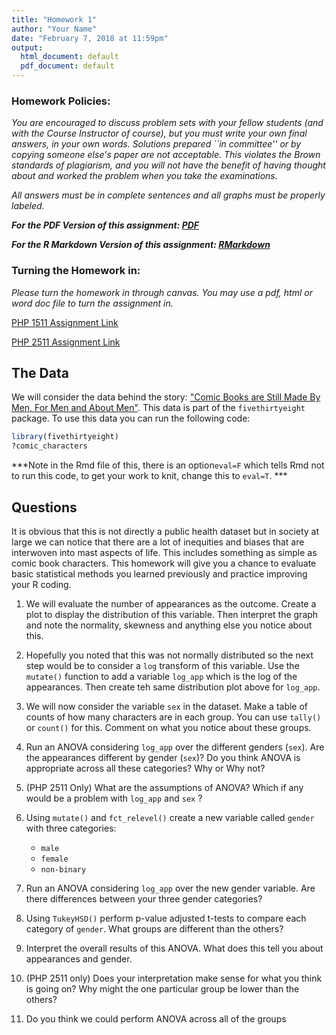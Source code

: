 ```yaml
---
title: "Homework 1"
author: "Your Name"
date: "February 7, 2018 at 11:59pm"
output:
  html_document: default
  pdf_document: default
---
```



<style type="text/css">
.table {

    width: 80%;
    margin-left:10%; 
    margin-right:10%;
}
</style>

### Homework Policies:

*You are encouraged to discuss problem sets with your fellow students (and with the Course Instructor of course), but you must write your own final answers, in your own words. Solutions prepared ``in committee'' or by copying someone else's paper are not acceptable.  This violates the Brown standards of plagiarism, and you will not have the benefit of having thought about and worked the problem when you take the examinations.*

*All answers must be in complete sentences and all graphs must be properly labeled.*

***For the PDF Version of this assignment: [PDF](https://raw.githubusercontent.com/php-1511-2511/php-1511-2511.github.io/master/homework/php2511_hw1.pdf)***

***For the R Markdown Version of this assignment: [RMarkdown](https://raw.githubusercontent.com/php-1511-2511/php-1511-2511.github.io/master/homework/php2511_hw1.Rmd)***

### Turning the Homework in:

*Please turn the homework in through canvas. You may use a pdf, html or word doc file to turn the assignment in.*

[PHP 1511 Assignment Link](https://canvas.brown.edu/courses/1077969/assignments/7723027)

[PHP 2511 Assignment Link](https://canvas.brown.edu/courses/1077129/assignments/7723045)

## The Data

We will consider the data behind the story: ["Comic Books are Still Made By Men, For Men and About Men"](http://fivethirtyeight.com/features/women-in-comic-books/). This data is part of the `fivethirtyeight` package. To use this data you can run the following code:


```r
library(fivethirtyeight)
?comic_characters
```

***Note in the Rmd file of this, there is an option`eval=F` which tells Rmd not to run this code, to get your work to knit, change this to `eval=T`. ***


## Questions

It is obvious that this is not directly a public health dataset but in society at large we can notice that there are a lot of inequities and biases that are interwoven into mast aspects of life. This includes something as simple as comic book characters. This homework will give you a chance to evaluate basic statistical methods you learned previously and practice improving your R coding. 


1. We will evaluate the number of appearances as the outcome. Create a plot to display the distribution of this variable. Then interpret the graph and note the normality, skewness and anything else you notice about this. 


2. Hopefully you noted that this was not normally distributed so the next step would be to consider a `log` transform of this variable. Use the `mutate()` function to add a variable `log_app` which is the log of the appearances. Then create teh same distribution plot above for `log_app`. 


3. We will now consider the variable `sex` in the dataset. Make a table of counts of how many characters are in each group. You can use `tally()` or `count()` for this. Comment on what you notice about these groups. 



4. Run an ANOVA considering `log_app` over the different genders (`sex`). Are the appearances different by gender (`sex`)? Do you think ANOVA is appropriate across all these categories? Why or Why not?


5. (PHP 2511 Only) What are the assumptions of ANOVA? Which if any would be a problem with `log_app` and `sex` ?


6. Using `mutate()` and `fct_relevel()` create a new variable called `gender` with three categories:
    - `male`
    - `female`
    - `non-binary`
    
7. Run an ANOVA considering `log_app` over the new gender variable. Are there differences between your three gender categories?


8. Using `TukeyHSD()` perform p-value adjusted t-tests to compare each category of `gender`. What groups are different than the others? 



9. Interpret the overall results of this ANOVA. What does this tell you about appearances and gender. 

10. (PHP 2511 only) Does your interpretation make sense for what you think is going on? Why might the one particular group be lower than the others? 

4. Do you think we could perform ANOVA across all of the groups 
